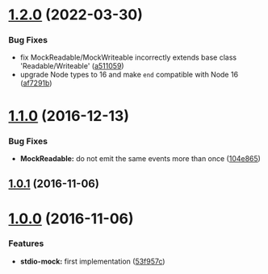 # [1.2.0](https://github.com/TylorS/stdio-mock/compare/v1.1.0...v1.2.0) (2022-03-30)


### Bug Fixes

* fix MockReadable/MockWriteable incorrectly extends base class 'Readable/Writeable' ([a511059](https://github.com/TylorS/stdio-mock/commit/a5110598245d1e449259dde158eb7e89e34f47ea))
* upgrade Node types to 16 and make `end` compatible with Node 16 ([af7291b](https://github.com/TylorS/stdio-mock/commit/af7291bb8f4a0bdc2374611a31fff88ce1094c00))



# [1.1.0](https://github.com/TylorS/stdio-mock/compare/v1.0.1...v1.1.0) (2016-12-13)


### Bug Fixes

* **MockReadable:** do not emit the same events more than once ([104e865](https://github.com/TylorS/stdio-mock/commit/104e8655041798222aedf8766fd8e405693df8b3))



## [1.0.1](https://github.com/TylorS/stdio-mock/compare/v1.0.0...v1.0.1) (2016-11-06)



# [1.0.0](https://github.com/TylorS/stdio-mock/compare/53f957cae6e37ef2a5c3695a1d084b53e22b23af...v1.0.0) (2016-11-06)


### Features

* **stdio-mock:** first implementation ([53f957c](https://github.com/TylorS/stdio-mock/commit/53f957cae6e37ef2a5c3695a1d084b53e22b23af))



